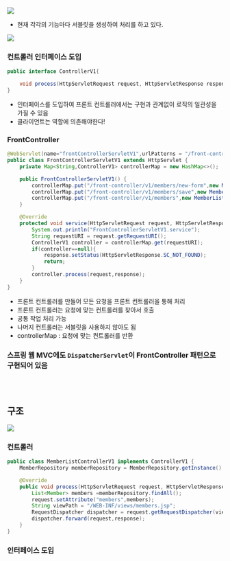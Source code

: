 <img src="https://user-images.githubusercontent.com/62232531/209154815-89e22d8e-cd86-4d05-a5b0-ae22dcbfd97f.png">

- 현재 각각의 기능마다 서블릿을 생성하여 처리를 하고 있다.

<img src="https://user-images.githubusercontent.com/62232531/209154962-0bdd3db5-9c65-4945-9a44-6de0bbf88700.png">

### 컨트롤러 인터페이스 도입

```java
public interface ControllerV1{

    void process(HttpServletRequest request, HttpServletResponse response) throws ServletException, IOException;
}
```

- 인터페이스를 도입하여 프론트 컨트롤러에서는 구현과 관계없이 로직의 일관성을 가질 수 있음
- 클라이언트는 역할에 의존해야한다!

### FrontController

```java
@WebServlet(name="frontControllerServletV1",urlPatterns = "/front-controller/v1/*")
public class FrontControllerServletV1 extends HttpServlet {
    private Map<String,ControllerV1> controllerMap = new HashMap<>();

    public FrontControllerServletV1() {
        controllerMap.put("/front-controller/v1/members/new-form",new MemberFormControllerV1());
        controllerMap.put("/front-controller/v1/members/save",new MemberSaveControllerV1());
        controllerMap.put("/front-controller/v1/members",new MemberListControllerV1());
    }

    @Override
    protected void service(HttpServletRequest request, HttpServletResponse response) throws ServletException, IOException {
        System.out.println("FrontControllerServletV1.service");
        String requestURI = request.getRequestURI();
        ControllerV1 controller = controllerMap.get(requestURI);
        if(controller==null){
            response.setStatus(HttpServletResponse.SC_NOT_FOUND);
            return;
        }
        controller.process(request,response);
    }
}
```

- 프론트 컨트롤러를 만들어 모든 요청을 프론트 컨트롤러을 통해 처리
- 프론트 컨트롤러는 요청에 맞는 컨트롤러를 찾아서 호출
- 공통 작업 처리 가능
- 나머지 컨트롤러는 서블릿을 사용하지 않아도 됨
- controllerMap : 요청에 맞는 컨트롤러를 반환

### 스프링 웹 MVC에도 `DispatcherServlet`이 FrontController 패턴으로 구현되어 있음

<br>
<br>

## 구조

<img src="https://user-images.githubusercontent.com/62232531/209160047-0a3230f3-fc09-4b9a-86cb-f6166e419489.png">

### 컨트롤러

```java
public class MemberListControllerV1 implements ControllerV1 {
    MemberRepository memberRepository = MemberRepository.getInstance();

    @Override
    public void process(HttpServletRequest request, HttpServletResponse response) throws ServletException, IOException {
        List<Member> members =memberRepository.findAll();
        request.setAttribute("members",members);
        String viewPath = "/WEB-INF/views/members.jsp";
        RequestDispatcher dispatcher = request.getRequestDispatcher(viewPath);
        dispatcher.forward(request,response);
    }
}
```

### 인터페이스 도입
